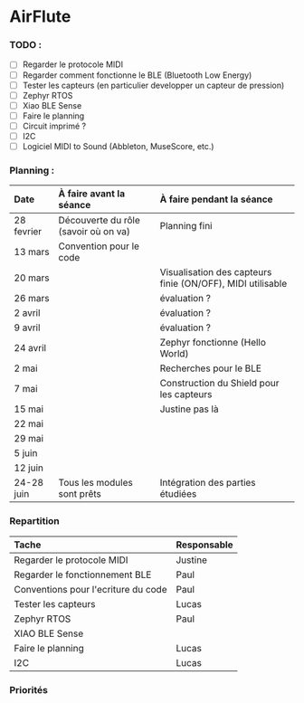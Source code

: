 # AirFlute

### TODO :
- [ ] Regarder le protocole MIDI
- [ ] Regarder comment fonctionne le BLE (Bluetooth Low Energy)
- [ ] Tester les capteurs (en particulier developper un capteur de pression)
- [ ] Zephyr RTOS
- [ ] Xiao BLE Sense
- [ ] Faire le planning
- [ ] Circuit imprimé ?
- [ ] I2C
- [ ] Logiciel MIDI to Sound (Abbleton, MuseScore, etc.)

### Planning :
| Date  | À faire avant la séance  | À faire pendant la séance |
| :- |:-| :-|
| 28 fevrier | Découverte du rôle (savoir où on va) | Planning fini |
| 13 mars | Convention pour le code |  |
| 20 mars |  | Visualisation des capteurs finie (ON/OFF), MIDI utilisable |
| 26 mars |  | évaluation ? |
| 2 avril |  | évaluation ? |
| 9 avril |  | évaluation ? |
| 24 avril |  | Zephyr fonctionne (Hello World) | 
| 2 mai | | Recherches pour le BLE |
| 7 mai |  | Construction du Shield pour les capteurs |
| 15 mai |  | Justine pas là | 
| 22 mai |  |  | # à donner quand on saura ce qu'on fait
| 29 mai |  |  |
| 5 juin |  |  |
| 12 juin |  |  |
| 24-28 juin | Tous les modules sont prêts | Intégration des parties étudiées|


### Repartition

| Tache | Responsable |
| :- |:-|
| Regarder le protocole MIDI | Justine |
| Regarder le fonctionnement BLE | Paul |
| Conventions pour l'ecriture du code | Paul |
| Tester les capteurs | Lucas |
| Zephyr RTOS | Paul |
| XIAO BLE Sense | |
| Faire le planning | Lucas |
| I2C | Lucas |


### Priorités 

